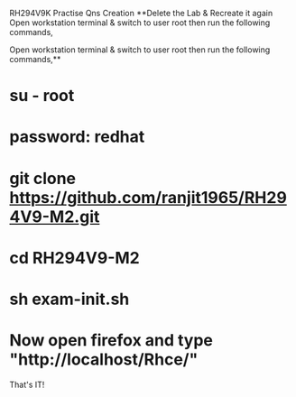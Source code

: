 RH294V9K Practise Qns Creation
**Delete the Lab & Recreate it again
Open workstation terminal & switch to user root then run the following commands,

Open workstation terminal & switch to user root then run the following commands,**
# su - root
# password: redhat
# git clone https://github.com/ranjit1965/RH294V9-M2.git
# cd RH294V9-M2
# sh exam-init.sh

# Now open firefox and type "http://localhost/Rhce/"

That's IT!
